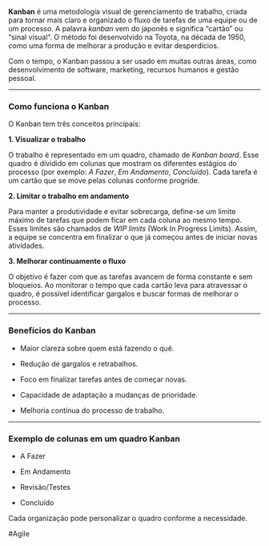 **Kanban** é uma metodologia visual de gerenciamento de trabalho, criada para tornar mais claro e organizado o fluxo de tarefas de uma equipe ou de um processo. A palavra _kanban_ vem do japonês e significa “cartão” ou “sinal visual”. O método foi desenvolvido na Toyota, na década de 1950, como uma forma de melhorar a produção e evitar desperdícios.

Com o tempo, o Kanban passou a ser usado em muitas outras áreas, como desenvolvimento de software, marketing, recursos humanos e gestão pessoal.

---

### Como funciona o Kanban

O Kanban tem três conceitos principais:

**1. Visualizar o trabalho**

O trabalho é representado em um quadro, chamado de _Kanban board_. Esse quadro é dividido em colunas que mostram os diferentes estágios do processo (por exemplo: _A Fazer_, _Em Andamento_, _Concluído_). Cada tarefa é um cartão que se move pelas colunas conforme progride.

**2. Limitar o trabalho em andamento**

Para manter a produtividade e evitar sobrecarga, define-se um limite máximo de tarefas que podem ficar em cada coluna ao mesmo tempo. Esses limites são chamados de _WIP limits_ (Work In Progress Limits). Assim, a equipe se concentra em finalizar o que já começou antes de iniciar novas atividades.

**3. Melhorar continuamente o fluxo**

O objetivo é fazer com que as tarefas avancem de forma constante e sem bloqueios. Ao monitorar o tempo que cada cartão leva para atravessar o quadro, é possível identificar gargalos e buscar formas de melhorar o processo.

---

### Benefícios do Kanban

- Maior clareza sobre quem está fazendo o quê.
    
- Redução de gargalos e retrabalhos.
    
- Foco em finalizar tarefas antes de começar novas.
    
- Capacidade de adaptação a mudanças de prioridade.
    
- Melhoria contínua do processo de trabalho.
    

---

### Exemplo de colunas em um quadro Kanban

- A Fazer
    
- Em Andamento
    
- Revisão/Testes
    
- Concluído
    

Cada organização pode personalizar o quadro conforme a necessidade.

#Agile 